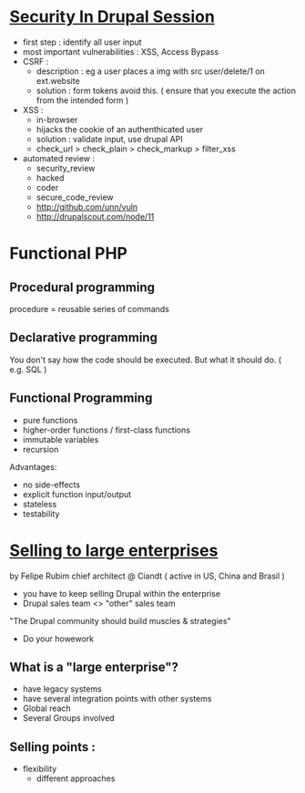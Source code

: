 [Security In Drupal Session](http://munich2012.drupal.org/node/733)
==========================
- first step : identify all user input 
- most important vulnerabilities : XSS, Access Bypass
- CSRF :
	- description : eg a user places a img with src  user/delete/1 on ext.website 
    - solution : form tokens avoid this. ( ensure that you  execute the action from the intended form )
- XSS :
	- in-browser
    - hijacks the cookie of an authenthicated user
    - solution : validate input, use drupal API
    - check_url > check_plain > check_markup > filter_xss
- automated review :
	- security_review
    - hacked
    - coder
    - secure_code_review
    - http://github.com/unn/vuln 
    - http://drupalscout.com/node/11
    
Functional PHP
==============

Procedural programming
-----------------------
 procedure = reusable series of commands

Declarative programming
-----------------------
You don't say how the code should be executed. But what it should do.
( e.g.  SQL )

Functional Programming
----------------------
- pure functions
- higher-order functions / first-class functions
- immutable variables
- recursion 

Advantages:
- no side-effects
- explicit function input/output
- stateless
- testability

[Selling to large enterprises](http://munich2012.drupal.org/program/sessions/selling-drupal-web-experience-management-large-enterprises-choose-your-battles-and)
===========================================================================
by Felipe Rubim chief architect @ Ciandt ( active in US, China and Brasil )

- you have to keep selling Drupal within the enterprise
- Drupal sales team <> "other" sales team

"The Drupal community should build muscles & strategies"
- Do your howework

What is a "large enterprise"?
----------------------------
- have legacy systems
- have several integration points with other systems
- Global reach
- Several Groups involved 

Selling points :
----------------
- flexibility
	- different approaches
    





    